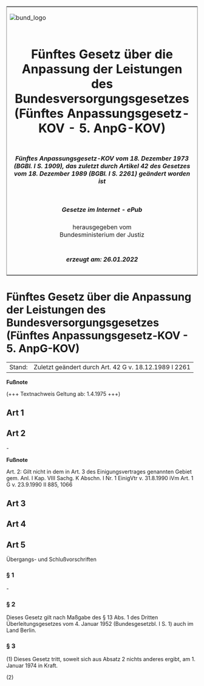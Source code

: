 <span id="DECKBLATT.html"></span>

<table border="0" frame="border" width="100%">

<tr valign="top">

<td align="left">

![bund\_logo](BfJ_2021_Web_de_de.gif)

</td>

<td align="right">

 

</td>

</tr>

<tr align="center" valign="middle">

<td colspan="2">

# Fünftes Gesetz über die Anpassung der Leistungen des Bundesversorgungsgesetzes (Fünftes Anpassungsgesetz-KOV - 5. AnpG-KOV)

</td>

</tr>

<tr align="center" valign="middle">

<td colspan="2">

##### Fünftes Anpassungsgesetz-KOV vom 18. Dezember 1973 (BGBl. I S. 1909), das zuletzt durch Artikel 42 des Gesetzes vom 18. Dezember 1989 (BGBl. I S. 2261) geändert worden ist

</td>

</tr>

<tr align="center" valign="middle">

<td colspan="2">

  
  

##### Gesetze im Internet - ePub  
  
herausgegeben vom  
Bundesministerium der Justiz

</td>

</tr>

<tr align="center" valign="bottom">

<td colspan="2">

  
  

##### erzeugt am: 26.01.2022

</td>

</tr>

</table>

<span id="BJNR019099973.html"></span>

# Fünftes Gesetz über die Anpassung der Leistungen des Bundesversorgungsgesetzes (Fünftes Anpassungsgesetz-KOV - 5. AnpG-KOV)

<div>

<div class="jnhtml">

|        |                                                       |
| ------ | ----------------------------------------------------- |
| Stand: | Zuletzt geändert durch Art. 42 G v. 18.12.1989 I 2261 |

</div>

</div>

<div>

  
**Fußnote**

<div class="jnhtml">

<div>

<div class="jurAbsatz">

(+++ Textnachweis Geltung ab: 1.4.1975 +++)

</div>

</div>

</div>

</div>

<span id="BJNR019099973BJNG000100311.html"></span>

## Art 1  

<span id="BJNR019099973BJNG000201308.html"></span>

## Art 2  

<div>

<div class="jnhtml">

<div>

<div class="jurAbsatz">

\-

</div>

</div>

</div>

</div>

<div>

  
**Fußnote**

<div class="jnhtml">

<div>

<div class="jurAbsatz">

Art. 2: Gilt nicht in dem in Art. 3 des Einigungsvertrages genannten
Gebiet gem. Anl. I Kap. VIII Sachg. K Abschn. I Nr. 1 EinigVtr v.
31.8.1990 iVm Art. 1 G v. 23.9.1990 II 885, 1066

</div>

</div>

</div>

</div>

<span id="BJNR019099973BJNG000300311.html"></span>

## Art 3  

<span id="BJNR019099973BJNG000400311.html"></span>

## Art 4  

<span id="BJNR019099973BJNG000500311.html"></span>

## Art 5  
Übergangs- und Schlußvorschriften

<span id="BJNR019099973BJNE000600311.html"></span>

### § 1  

<div>

<div class="jnhtml">

<div>

<div class="jurAbsatz">

\-

</div>

</div>

</div>

</div>

<span id="BJNR019099973BJNE000700311.html"></span>

### § 2  

<div>

<div class="jnhtml">

<div>

<div class="jurAbsatz">

Dieses Gesetz gilt nach Maßgabe des § 13 Abs. 1 des Dritten
Überleitungsgesetzes vom 4. Januar 1952 (Bundesgesetzbl. I S. 1) auch
im Land Berlin.

</div>

</div>

</div>

</div>

<span id="BJNR019099973BJNE000800311.html"></span>

### § 3  

<div>

<div class="jnhtml">

<div>

<div class="jurAbsatz">

(1) Dieses Gesetz tritt, soweit sich aus Absatz 2 nichts anderes ergibt,
am 1. Januar 1974 in Kraft.

</div>

<div class="jurAbsatz">

(2)

</div>

</div>

</div>

</div>

